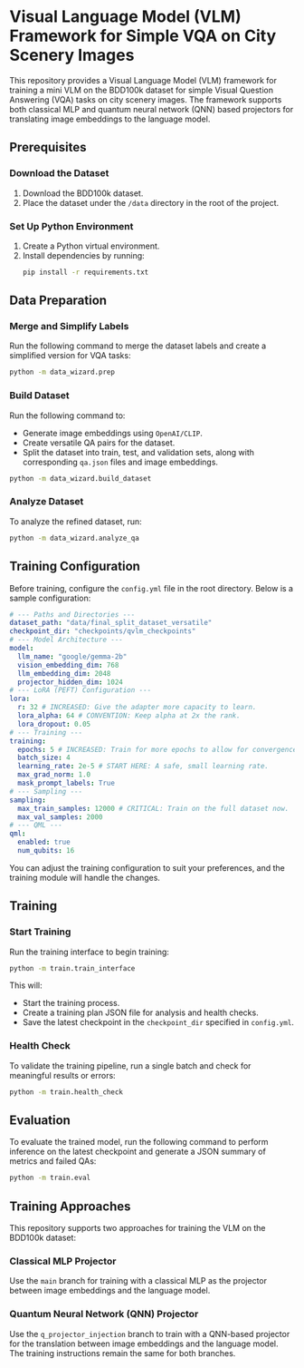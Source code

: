 # Visual Language Model (VLM) Framework for Simple VQA on City Scenery Images
This repository provides a Visual Language Model (VLM) framework for training a mini VLM on the BDD100k dataset for simple Visual Question Answering (VQA) tasks on city scenery images. The framework supports both classical MLP and quantum neural network (QNN) based projectors for translating image embeddings to the language model.
## Prerequisites
### Download the Dataset
1.  Download the BDD100k dataset.
2.  Place the dataset under the `/data` directory in the root of the project.
### Set Up Python Environment
1.  Create a Python virtual environment.
2.  Install dependencies by running:
    ```sh
    pip install -r requirements.txt
    ```
## Data Preparation
### Merge and Simplify Labels
Run the following command to merge the dataset labels and create a simplified version for VQA tasks:
```sh
python -m data_wizard.prep
```
### Build Dataset
Run the following command to:
*   Generate image embeddings using `OpenAI/CLIP`.
*   Create versatile QA pairs for the dataset.
*   Split the dataset into train, test, and validation sets, along with corresponding `qa.json` files and image embeddings.
```sh
python -m data_wizard.build_dataset
```
### Analyze Dataset
To analyze the refined dataset, run:
```sh
python -m data_wizard.analyze_qa
```
## Training Configuration
Before training, configure the `config.yml` file in the root directory. Below is a sample configuration:
```yaml
# --- Paths and Directories ---
dataset_path: "data/final_split_dataset_versatile"
checkpoint_dir: "checkpoints/qvlm_checkpoints"
# --- Model Architecture ---
model:
  llm_name: "google/gemma-2b"
  vision_embedding_dim: 768
  llm_embedding_dim: 2048
  projector_hidden_dim: 1024
# --- LoRA (PEFT) Configuration ---
lora:
  r: 32 # INCREASED: Give the adapter more capacity to learn.
  lora_alpha: 64 # CONVENTION: Keep alpha at 2x the rank.
  lora_dropout: 0.05
# --- Training ---
training:
  epochs: 5 # INCREASED: Train for more epochs to allow for convergence.
  batch_size: 4
  learning_rate: 2e-5 # START HERE: A safe, small learning rate.
  max_grad_norm: 1.0
  mask_prompt_labels: True
# --- Sampling ---
sampling:
  max_train_samples: 12000 # CRITICAL: Train on the full dataset now.
  max_val_samples: 2000
# --- QML ---
qml:
  enabled: true
  num_qubits: 16
```
You can adjust the training configuration to suit your preferences, and the training module will handle the changes.
## Training
### Start Training
Run the training interface to begin training:
```sh
python -m train.train_interface
```
This will:
*   Start the training process.
*   Create a training plan JSON file for analysis and health checks.
*   Save the latest checkpoint in the `checkpoint_dir` specified in `config.yml`.
### Health Check
To validate the training pipeline, run a single batch and check for meaningful results or errors:
```sh
python -m train.health_check
```
## Evaluation
To evaluate the trained model, run the following command to perform inference on the latest checkpoint and generate a JSON summary of metrics and failed QAs:
```sh
python -m train.eval
```
## Training Approaches
This repository supports two approaches for training the VLM on the BDD100k dataset:
### Classical MLP Projector
Use the `main` branch for training with a classical MLP as the projector between image embeddings and the language model.
### Quantum Neural Network (QNN) Projector
Use the `q_projector_injection` branch to train with a QNN-based projector for the translation between image embeddings and the language model.
The training instructions remain the same for both branches.

